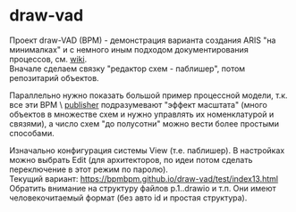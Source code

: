 # draw-vad
Проект draw-VAD (BPM) - демонстрация варианта создания ARIS "на минималках" и с немного иным подходом документирования процессов, см. [wiki](https://github.com/bpmbpm/draw-vad/wiki).   
Вначале сделаем связку "редактор схем - паблишер", потом репозитарий объектов. 

Параллельно нужно показать большой пример процессной модели, т.к. все эти BPM \ [publisher](http://www.bpm.processoffice.ru/) подразумевают "эффект масштата" (много объектов в множестве схем и нужно управлять их номенклатурой и связями), а число схем "до полусотни" можно вести более простыми способами.  

Изначально конфигурация системы View (т.е. паблишер). В настройках можно выбрать Edit (для архитекторов, по идеи потом сделать переключение в этот режим по паролю).  
Текущий вариант: https://bpmbpm.github.io/draw-vad/test/index13.html  
Обратить внимание на структуру файлов p.1..drawio и т.п. Они имеют человекочитаемый формат (без авто id и простая структура).
